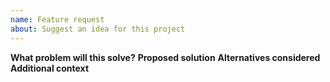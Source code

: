 ```yaml
---
name: Feature request
about: Suggest an idea for this project
---
```


**What problem will this solve?**
**Proposed solution**
**Alternatives considered**
**Additional context**
